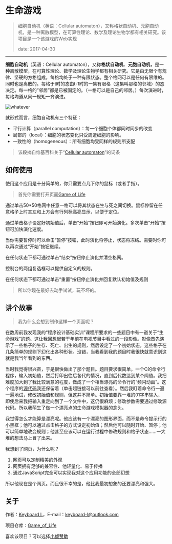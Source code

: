 # 生命游戏

> 细胞自动机（英语：Cellular automaton），又称格状自动机、元胞自动机，是一种离散模型，在可算性理论、数学及理论生物学都有相关研究。该项目是一个该游戏的Web实现
>
> date: 2017-04-30

---

**细胞自动机**（英语：Cellular automaton），又称**格状自动机**、**元胞自动机**，是一种离散模型，在可算性理论、数学及理论生物学都有相关研究。它是由无限个有规律、坚硬的方格组成，每格均处于一种有限状态。整个格网可以是任何有限维的。同时也是离散的。每格于t时的态由t-1时的一集有限格（这集叫那格的邻域）的态决定。每一格的“邻居”都是已被固定的。（一格可以是自己的邻居。）每次演进时，每格均遵从同一规矩一齐演进。

![whatever](//blog-assets.keybrl.com/images/project_img/Game_of_Life/Gospers_glider_gun.gif)

就形式而言，细胞自动机有三个特征：

- 平行计算（parallel computation）：每一个细胞个体都同时同步的改变
- 局部的（local）：细胞的状态变化只受周遭细胞的影响。
- 一致性的（homogeneous）：所有细胞均受同样的规则所支配

>该段摘自维基百科关于“[Cellular automaton](https://en.wikipedia.org/wiki/Cellular_automaton)”的词条



## 如何使用

使用这个应用是十分简单的，你只需要点几下你的鼠标（或者手指）。

> 首先你需要打开页面[Game of Life](https://keybrl.github.io/Game_of_Life/)

通过单击50*50格网中任意一格可以将其状态在生与死之间切换。鼠标停留在任意格子上时其左和上方会有行列标高亮显示，以便于定位。

通过单击格子设定好初始值后，单击“开始”按钮即可开始演化。多次单击“开始”按钮可加快演化速度。

当你需要暂停时可以单击“暂停”按钮，此时演化将停止，状态将冻结。需要时你可以再次通过“开始”按钮继续。

在任何状态下都可通过单击“结束”按钮停止演化并清空格网。

控制台的两组复选框可以提供自定义的规则。

在任何状态下都可通过单击“重置”按钮停止演化并回复默认初始值及规则

> 所以你现在最好去动手试试，玩不坏的。



## 讲个故事

> 我为什么会想到制作这样一个页面呢？

在数周前我发现我的“程序设计基础实训”课程所要求的一些题目中有一道关于“生命游戏”的题。这让我回想起若干年前在电视节目中看过的一段影像。影像首先演示了一些格子的生存、死亡、出生的规则，然后设定了一个初始状态，这些格子在几条简单的规则下幻化出各种形状。没错，当我看到我的题目时我很快就意识到这就是我当年看到的东西。

当时我觉得很兴奋，于是很快做出了那个题目。题目要求很简单，一个C的命令行程序，输入初始值，然后打印出往后各代的情况，直到后代数达到某个阈值。我把难度加大到了我比较满意的程度，做成了一个相当漂亮的命令行的“频闪动画”。这个程序的[源代码](https://github.com/keybrl/Game_of_Life/tree/master/toy)我还保留着（单击超链接可以前往查看）。然后我盯着命令行一遍一遍地试，修改初始值和规则，但这并不简单。初始值要靠一堆的01字串输入，即使后来我把输入重定向到了一个文件中，这仍很麻烦；修改参数需要通过修改源代码。所以我萌生了做一个漂亮点的生命游戏模拟器的念头。

我觉得怎么才能算是漂亮呢。他应该有一个漂亮的图形界面，而不是命令提示行的小黑框；他可以通过点击格子的方式设定初始值；然后他可以随时开始、暂停；他可以简单地改变规则；他甚至应该可以在运行过程中修改规则和格子状态……一大堆的想法马上冒了出来。

我想到了网页，为什么呢？

1. 网页可以定制精美的外观
2. 网页拥有足够的兼容性、他轻量化、易于传播
3. 通过JavaScript完全可以实现我对这个应用功能的全部幻想

所以他现在是个网页。而且很不幸的是，他比我最初想象的还要漂亮和强大。



## 关于

作者：[Keyboard L](https://blog.keybrl.com/)，E-mail：[keyboard-l@outlook.com](mailto:keyboard-l@outlook.com)

项目仓库：[Game_of_Life](https://github.com/keybrl/Game_of_Life)

喜欢该项目？可以选择[小额赞助](../donate.md)
